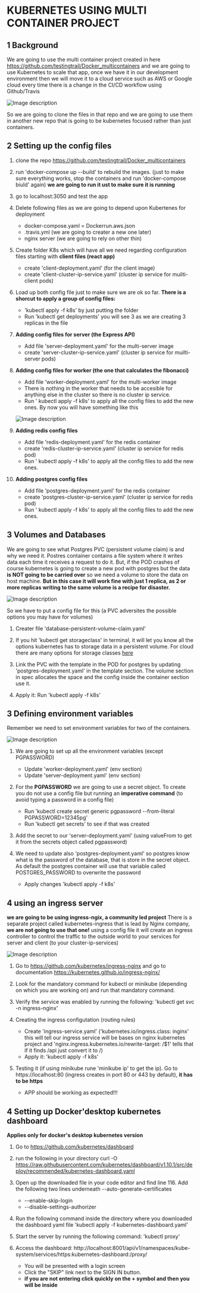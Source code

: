 KUBERNETES USING MULTI CONTAINER PROJECT
========================================

1 Background
-------------

We are going to use the multi container project created in here https://github.com/testingtrail/Docker_multicontainers and we are going to use Kubernetes to scale that app, once we have it in our development environment then we will move it to a cloud service such as AWS or Google cloud every time there is a change in the CI/CD workflow using Github/Travis

![Image description](images/image1.png)

So we are going to clone the files in that repo and we are going to use them in another new repo that is going to be kubernetes focused rather than just containers.

2 Setting up the config files
----------------------------

1. clone the repo https://github.com/testingtrail/Docker_multicontainers

2. run 'docker-compose up --build' to rebuild the images. (just to make sure everything works, stop the containers and run 'docker-compose biuld' again) **we are going to run it ust to make sure it is running**

3. go to localhost:3050 and test the app 

4. Delete following files as we are going to depend upon Kubertenes for deployment
    - docker-compose.yaml
    = Dockerrun.aws.json
    - .travis.yml (we are going to creater a new one later)
    - nginx server (we are going to rely on other thin)

5. Create folder K8s which will have all we need regarding configuration files starting with **client files (react app)**
    - create 'client-deployment.yaml' (for the client image)
    - create 'client-cluster-ip-service.yaml' (cluster ip service for muilti-client pods)

6. Load up both config file just to make sure we are ok so far. **There is a shorcut to apply a group of config files:**
    - 'kubectl apply -f k8s' by just putting the folder
    - Run 'kubectl get deployments' you will see 3 as we are creating 3 replicas in the file

7. **Adding config files for server (the Express API)**
    - Add file 'server-deployment.yaml' for the multi-server image
    - create 'server-cluster-ip-service.yaml' (cluster ip service for muilti-server pods)

8. **Adding config files for worker (the one that calculates the fibonacci)**
    - Add file 'worker-deployment.yaml' for the multi-worker image
    - There is nothing in the worker that needs to be accesible for anything else in the cluster so there is no cluster ip service.
    - Run ' kubectl apply -f k8s' to apply all the config files to add the new ones. By now you will have something like this
    
    ![Image description](images/image2.png)

9. **Adding redis config files**
    - Add file 'redis-deployment.yaml' for the redis container
    - create 'redis-cluster-ip-service.yaml' (cluster ip service for redis pod)
    - Run ' kubectl apply -f k8s' to apply all the config files to add the new ones.

10. **Adding postgres config files**
    - Add file 'postgres-deployment.yaml' for the redis container
    - create 'postgres-cluster-ip-service.yaml' (cluster ip service for redis pod)
    - Run ' kubectl apply -f k8s' to apply all the config files to add the new ones.

3 Volumes and Databases
------------------------

We are going to see what Postgres PVC (persistent volume claim) is and why we need it. Postres container contains a file system where it writes data each time it receives a request to do it. But, if the POD crashes of course kubernetes is going to create a new pod with postgres but the data **is NOT going to be carried over** so we need a volume to store the data on host machine. **But in this case it will work fine with just 1 replica, as 2 or more replicas writing to the same volume is a recipe for disaster.**


![Image description](images/image3.png)

So we have to put a config file for this (a PVC adversites the possible options you may have for volumes)

1. Creater file 'database-persistent-volume-claim.yaml'

2. If you hit 'kubectl get storageclass' in terminal, it will let you know all the options kubernetes has to storage data in a persistent volume. For cloud there are many options for storage classes [here](https://kubernetes.io/docs/concepts/storage/storage-classes/)

3. Link the PVC with the template in the POD for postgres by updating 'postgres-deployment.yaml' in the template section. The volume section in spec allocates the space and the config inside the container section use it. 

4. Apply it: Run 'kubectl apply -f k8s'

3 Defining environment variables
--------------------------------

Remember we need to set environment variables for two of the containers. 

![Image description](images/image4.png)

1. We are going to set up all the environment variables (except PGPASSWORD)
    - Update 'worker-deployment.yaml' (env section)
    - Update 'server-deployment.yaml' (env section)

2. For the **PGPASSWORD** we are going to use a secret object. To create you do not use a config file but running an **imperative command** (to avoid typing a password in a config file)
    - Run 'kubectl create secret generic pgpassword --from-literal PGPASSWORD=12345pg'
    - Run 'kubectl get secrets' to see if that was created

3. Add the secret to our 'server-deployment.yaml' (using valueFrom to get it from the secrets object called pgpassword)

4. We need to update also 'postgres-deployment.yaml' so postgres know what is the password of the database, that is store in the secret object. As default the postgres container will use that variable called POSTGRES_PASSWORD to overwrite the password
    - Apply changes 'kubectl apply -f k8s'

4 using an ingress server
-------------------------

**we are going to be using ingress-ngix, a community led project** There is a separate project called kubernetes-ingress that is lead by Nginx company, **we are not going to use that one!** using a config file it will create an ingress controller to control the traffic to the outside world to your services for server and client (to your cluster-ip-services)

![Image description](images/image5.png)

1. Go to https://github.com/kubernetes/ingress-nginx and go to documentation https://kubernetes.github.io/ingress-nginx/

2. Look for the mandatory command for kubectl or minikube (depending on which you are working on) and run that mandatory command.

3.  Verify the service was enabled by running the following: 'kubectl get svc -n ingress-nginx'

4. Creating the ingress configutation (routing rules)
    - Create 'ingress-service.yaml' ('kubernetes.io/ingress.class: inginx' this will tell our ingress service will be bases on nginx kubernetes project and 'nginx.ingress.kubernetes.io/rewrite-target: /$1' tells that if it finds /api just convert it to /)
    - Apply it: 'kubectl apply -f k8s'

5. Testing it (if using minikube rune 'minikube ip' to get the ip). Go to https://localhost:80 (ingress creates in port 80 or 443 by default), **it has to be https**
    - APP should be working as expected!!!


4 Setting up Docker'desktop kubernetes dashboard
-----------------------------------------------

**Applies only for docker's desktop kubernetes version**

1. Go to https://github.com/kubernetes/dashboard

2. run the following in your directory curl -O https://raw.githubusercontent.com/kubernetes/dashboard/v1.10.1/src/deploy/recommended/kubernetes-dashboard.yaml

3. Open up the downloaded file in your code editor and find line 116. Add the following two lines underneath --auto-generate-certificates
    - --enable-skip-login
    - --disable-settings-authorizer

4. Run the following command inside the directory where you downloaded the dashboard yaml file 'kubectl apply -f kubernetes-dashboard.yaml'

5. Start the server by running the following command: 'kubectl proxy'

6. Access the dashboard: http://localhost:8001/api/v1/namespaces/kube-system/services/https:kubernetes-dashboard:/proxy/
    - You will be presented with a login screen
    - Click the "SKIP" link next to the SIGN IN button.
    - **if you are not entering click quickly on the + symbol and then you will be inside**